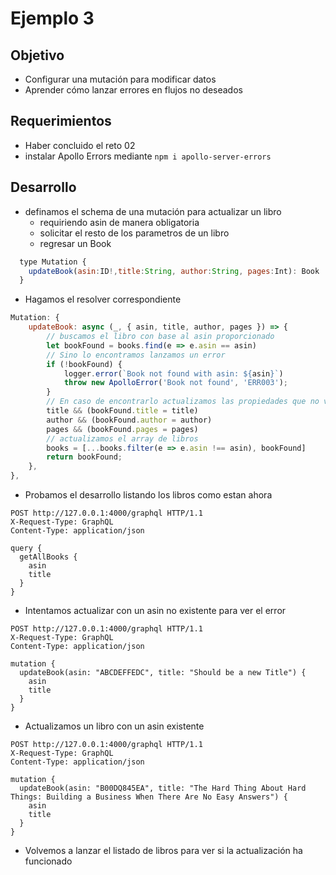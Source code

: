 # Ejemplo 3

## Objetivo
* Configurar una mutación para modificar datos
* Aprender cómo lanzar errores en flujos no deseados

## Requerimientos

* Haber concluido el reto 02
* instalar Apollo Errors mediante `npm i apollo-server-errors`

## Desarrollo
* definamos el schema de una mutación para actualizar un libro
    * requiriendo asin de manera obligatoria
    * solicitar el resto de los parametros de un libro
    * regresar un Book
```js
  type Mutation {
    updateBook(asin:ID!,title:String, author:String, pages:Int): Book
  }
```

* Hagamos el resolver correspondiente
```js
Mutation: {
    updateBook: async (_, { asin, title, author, pages }) => {
        // buscamos el libro con base al asin proporcionado
        let bookFound = books.find(e => e.asin == asin)
        // Sino lo encontramos lanzamos un error
        if (!bookFound) {
            logger.error(`Book not found with asin: ${asin}`)
            throw new ApolloError('Book not found', 'ERR003');
        }
        // En caso de encontrarlo actualizamos las propiedades que no vengan nulas
        title && (bookFound.title = title)
        author && (bookFound.author = author)
        pages && (bookFound.pages = pages)
        // actualizamos el array de libros
        books = [...books.filter(e => e.asin !== asin), bookFound]
        return bookFound;
    },
},
```

* Probamos el desarrollo listando los libros como estan ahora
```
POST http://127.0.0.1:4000/graphql HTTP/1.1
X-Request-Type: GraphQL
Content-Type: application/json

query {
  getAllBooks {
    asin
    title
  }
}
```

* Intentamos actualizar con un asin no existente para ver el error
```
POST http://127.0.0.1:4000/graphql HTTP/1.1
X-Request-Type: GraphQL
Content-Type: application/json

mutation {
  updateBook(asin: "ABCDEFFEDC", title: "Should be a new Title") {
    asin
    title
  }
}
```
* Actualizamos un libro con un asin existente
```
POST http://127.0.0.1:4000/graphql HTTP/1.1
X-Request-Type: GraphQL
Content-Type: application/json

mutation {
  updateBook(asin: "B00DQ845EA", title: "The Hard Thing About Hard Things: Building a Business When There Are No Easy Answers") {
    asin
    title
  }
}
```
* Volvemos a lanzar el listado de libros para ver si la actualización ha funcionado